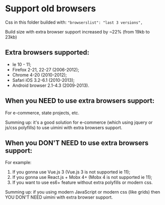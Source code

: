 # Support old browsers

Сss in this folder builded with: `"browserslist": "last 3 versions",`

Build size with extra browser support increased by ~22% (from 19kb to 23kb)

## Extra browsers supported:

- Ie 10 - 11;
- Firefox 2-21, 22-27 (2006-2012);
- Chrome 4-20 (2010-2012);
- Safari iOS 3.2-6.1 (2010-2013);
- Android browser 2.1-4.3 (2009-2013).

## When you NEED to use extra browsers support:

For e-commerce, state projects, etc.

Summing up: it's a good solution for e-commerce (which using jquery or js/css polyfills) to use uimini with extra browsers support.

## When you DON'T NEED to use extra browsers support:

For example:

1. If you gonna use Vue.js 3 (Vue.js 3 is not supported ie 11);
2. If you gonna use React.js + Mobx 4+ (Mobx 4 is not supported ie 11);
3. If you want to use es6+ feature without extra polyfills or modern css.

Summing up: if you using modern JavaScript or modern css (like grids) then YOU DON'T NEED uimini with extra browser support.
